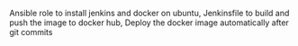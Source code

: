 Ansible role to install jenkins and docker on ubuntu,
Jenkinsfile to build and push the image to docker hub,
Deploy the docker image automatically after git commits
